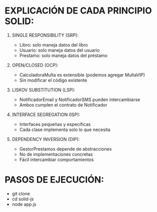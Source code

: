 # EXPLICACIÓN DE CADA PRINCIPIO SOLID:


1. SINGLE RESPONSIBILITY (SRP):
   - Libro: solo maneja datos del libro
   - Usuario: solo maneja datos del usuario  
   - Prestamo: solo maneja datos del préstamo

2. OPEN/CLOSED (OCP):
   - CalculadoraMulta es extensible (podemos agregar MultaVIP)
   - Sin modificar el código existente

3. LISKOV SUBSTITUTION (LSP):
   - NotificadorEmail y NotificadorSMS pueden intercambiarse
   - Ambos cumplen el contrato de Notificador

4. INTERFACE SEGREGATION (ISP):
   - Interfaces pequeñas y específicas
   - Cada clase implementa solo lo que necesita

5. DEPENDENCY INVERSION (DIP):
   - GestorPrestamos depende de abstracciones
   - No de implementaciones concretas
   - Fácil intercambiar comportamientos


# PASOS DE EJECUCIÓN:

   - git clone
   - cd solid-js
   - node app.js